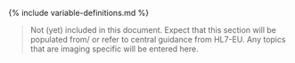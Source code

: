 {% include variable-definitions.md %}

<div xmlns="http://www.w3.org/1999/xhtml"
  xmlns:xsi="http://www.w3.org/2001/XMLSchema-instance">
 <blockquote class="stu-note">  
   Not (yet) included in this document. Expect that this section will be populated from/ or refer to central guidance from HL7-EU.
   Any topics that are imaging specific will be entered here.
 </blockquote>
</div>
